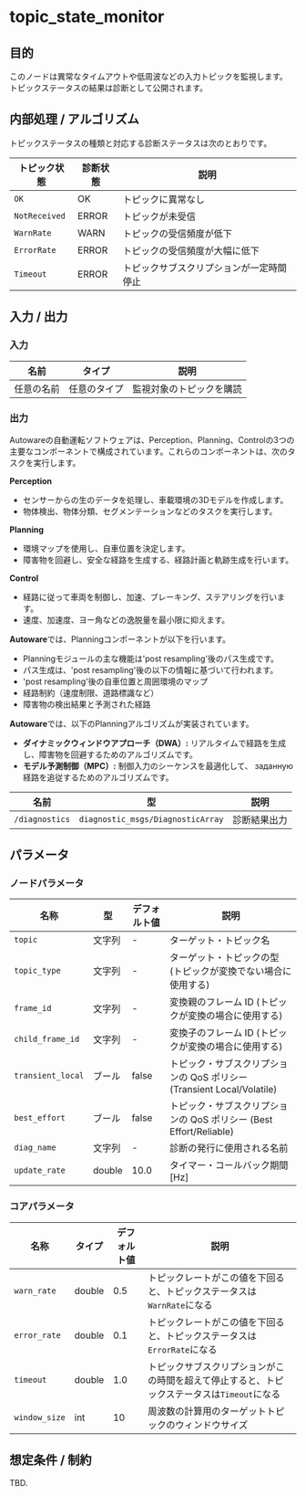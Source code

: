 # topic_state_monitor

## 目的

このノードは異常なタイムアウトや低周波などの入力トピックを監視します。
トピックステータスの結果は診断として公開されます。

## 内部処理 / アルゴリズム

トピックステータスの種類と対応する診断ステータスは次のとおりです。

| トピック状態  | 診断状態 | 説明                                     |
| ------------- | -------- | ---------------------------------------- |
| `OK`          | OK       | トピックに異常なし                       |
| `NotReceived` | ERROR    | トピックが未受信                         |
| `WarnRate`    | WARN     | トピックの受信頻度が低下                 |
| `ErrorRate`   | ERROR    | トピックの受信頻度が大幅に低下           |
| `Timeout`     | ERROR    | トピックサブスクリプションが一定時間停止 |

## 入力 / 出力

### 入力

| 名前       | タイプ       | 説明                     |
| ---------- | ------------ | ------------------------ |
| 任意の名前 | 任意のタイプ | 監視対象のトピックを購読 |

### 出力

Autowareの自動運転ソフトウェアは、Perception、Planning、Controlの3つの主要なコンポーネントで構成されています。これらのコンポーネントは、次のタスクを実行します。

**Perception**

- センサーからの生のデータを処理し、車載環境の3Dモデルを作成します。
- 物体検出、物体分類、セグメンテーションなどのタスクを実行します。

**Planning**

- 環境マップを使用し、自車位置を決定します。
- 障害物を回避し、安全な経路を生成する、経路計画と軌跡生成を行います。

**Control**

- 経路に従って車両を制御し、加速、ブレーキング、ステアリングを行います。
- 速度、加速度、ヨー角などの逸脱量を最小限に抑えます。

**Autoware**では、Planningコンポーネントが以下を行います。

- Planningモジュールの主な機能は'post resampling'後のパス生成です。
- パス生成は、'post resampling'後の以下の情報に基づいて行われます。
- 'post resampling'後の自車位置と周囲環境のマップ
- 経路制約（速度制限、道路標識など）
- 障害物の検出結果と予測された経路

**Autoware**では、以下のPlanningアルゴリズムが実装されています。

- **ダイナミックウィンドウアプローチ（DWA）:** リアルタイムで経路を生成し、障害物を回避するためのアルゴリズムです。
- **モデル予測制御（MPC）:** 制御入力のシーケンスを最適化して、 заданную経路を追従するためのアルゴリズムです。

| 名前           | 型                                | 説明         |
| -------------- | --------------------------------- | ------------ |
| `/diagnostics` | `diagnostic_msgs/DiagnosticArray` | 診断結果出力 |

## パラメータ

### ノードパラメータ

| 名称              | 型     | デフォルト値 | 説明                                                                   |
| ----------------- | ------ | ------------ | ---------------------------------------------------------------------- |
| `topic`           | 文字列 | -            | ターゲット・トピック名                                                 |
| `topic_type`      | 文字列 | -            | ターゲット・トピックの型 (トピックが変換でない場合に使用する)          |
| `frame_id`        | 文字列 | -            | 変換親のフレーム ID (トピックが変換の場合に使用する)                   |
| `child_frame_id`  | 文字列 | -            | 変換子のフレーム ID (トピックが変換の場合に使用する)                   |
| `transient_local` | ブール | false        | トピック・サブスクリプションの QoS ポリシー (Transient Local/Volatile) |
| `best_effort`     | ブール | false        | トピック・サブスクリプションの QoS ポリシー (Best Effort/Reliable)     |
| `diag_name`       | 文字列 | -            | 診断の発行に使用される名前                                             |
| `update_rate`     | double | 10.0         | タイマー・コールバック期間 [Hz]                                        |

### コアパラメータ

| 名称          | タイプ | デフォルト値 | 説明                                                                                        |
| ------------- | ------ | ------------ | ------------------------------------------------------------------------------------------- |
| `warn_rate`   | double | 0.5          | トピックレートがこの値を下回ると、トピックステータスは`WarnRate`になる                      |
| `error_rate`  | double | 0.1          | トピックレートがこの値を下回ると、トピックステータスは`ErrorRate`になる                     |
| `timeout`     | double | 1.0          | トピックサブスクリプションがこの時間を超えて停止すると、トピックステータスは`Timeout`になる |
| `window_size` | int    | 10           | 周波数の計算用のターゲットトピックのウィンドウサイズ                                        |

## 想定条件 / 制約

TBD.
